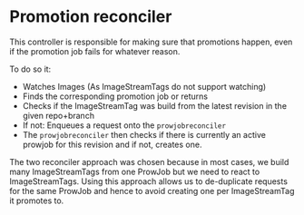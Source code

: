 # Promotion reconciler

This controller is responsible for making sure that promotions happen, even if the promotion job fails
for whatever reason.

To do so it:
* Watches Images (As ImageStreamTags do not support watching)
* Finds the corresponding promotion job or returns
* Checks if the ImageStreamTag was build from the latest revision in the given repo+branch
* If not: Enqueues a request onto the `prowjobreconciler`
* The `prowjobreconciler` then checks if there is currently an active prowjob for this revision and if not, creates one.

The two reconciler approach was chosen because in most cases, we build many ImageStreamTags from one ProwJob but we need to
react to ImageStreamTags. Using this approach allows us to de-duplicate requests for the same ProwJob and hence to avoid
creating one per ImageStreamTag it promotes to.
